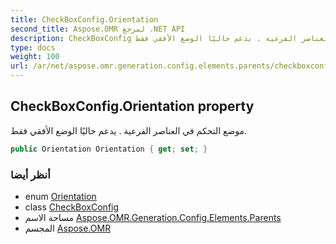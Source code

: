 ```yaml
---
title: CheckBoxConfig.Orientation
second_title: Aspose.OMR لمرجع .NET API
description: CheckBoxConfig ملكية. موضع التحكم في العناصر الفرعية . يدعم حاليًا الوضع الأفقي فقط.
type: docs
weight: 100
url: /ar/net/aspose.omr.generation.config.elements.parents/checkboxconfig/orientation/
---
```

## CheckBoxConfig.Orientation property

موضع التحكم في العناصر الفرعية . يدعم حاليًا الوضع الأفقي فقط.

```csharp
public Orientation Orientation { get; set; }
```

### أنظر أيضا

* enum [Orientation](../../../aspose.omr.generation/orientation/)
* class [CheckBoxConfig](../)
* مساحة الاسم [Aspose.OMR.Generation.Config.Elements.Parents](../../checkboxconfig/)
* المجسم [Aspose.OMR](../../../)


